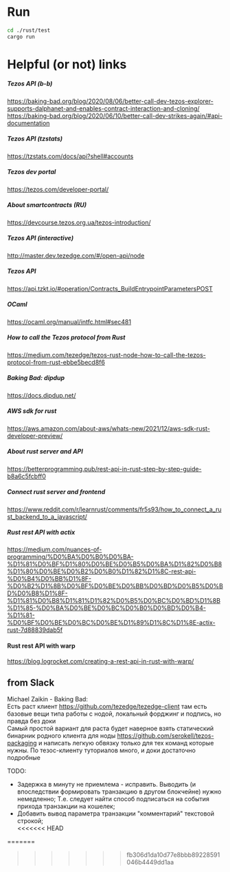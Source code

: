 ﻿# Run    
```bash  
cd ./rust/test  
cargo run  
```  
  
# Helpful (or not) links  
##### Tezos API (b-b)  
https://baking-bad.org/blog/2020/08/06/better-call-dev-tezos-explorer-supports-dalphanet-and-enables-contract-interaction-and-cloning/  
https://baking-bad.org/blog/2020/06/10/better-call-dev-strikes-again/#api-documentation  
##### Tezos API (tzstats)  
https://tzstats.com/docs/api?shell#accounts  
##### Tezos dev portal  
https://tezos.com/developer-portal/  
##### About smartcontracts (RU)  
https://devcourse.tezos.org.ua/tezos-introduction/  
##### Tezos API (interactive)  
http://master.dev.tezedge.com/#/open-api/node  
##### Tezos API  
https://api.tzkt.io/#operation/Contracts_BuildEntrypointParametersPOST  
##### OCaml  
https://ocaml.org/manual/intfc.html#sec481  
##### How to call the Tezos protocol from Rust  
https://medium.com/tezedge/tezos-rust-node-how-to-call-the-tezos-protocol-from-rust-ebbe5becd8f6  
##### Baking Bad: dipdup  
https://docs.dipdup.net/  
##### AWS sdk for rust  
https://aws.amazon.com/about-aws/whats-new/2021/12/aws-sdk-rust-developer-preview/  
##### About rust server and API  
https://betterprogramming.pub/rest-api-in-rust-step-by-step-guide-b8a6c5fcbff0  
##### Connect rust server and frontend  
https://www.reddit.com/r/learnrust/comments/fr5s93/how_to_connect_a_rust_backend_to_a_javascript/  
##### Rust rest API with actix  
https://medium.com/nuances-of-programming/%D0%BA%D0%B0%D0%BA-%D1%81%D0%BF%D1%80%D0%BE%D0%B5%D0%BA%D1%82%D0%B8%D1%80%D0%BE%D0%B2%D0%B0%D1%82%D1%8C-rest-api-%D0%B4%D0%BB%D1%8F-%D0%B2%D1%8B%D0%BF%D0%BE%D0%BB%D0%BD%D0%B5%D0%BD%D0%B8%D1%8F-%D1%81%D0%B8%D1%81%D1%82%D0%B5%D0%BC%D0%BD%D1%8B%D1%85-%D0%BA%D0%BE%D0%BC%D0%B0%D0%BD%D0%B4-%D1%81-%D0%BF%D0%BE%D0%BC%D0%BE%D1%89%D1%8C%D1%8E-actix-rust-7d88839dab5f  
#### Rust rest API with warp  
https://blog.logrocket.com/creating-a-rest-api-in-rust-with-warp/  
  
## from Slack    
Michael Zaikin - Baking Bad:  
Есть раст клиент https://github.com/tezedge/tezedge-client там есть базовые вещи типа работы с нодой, локальный форджинг и подпись, но правда без доки  
Самый простой вариант для раста будет наверное взять статический бинарник родного клиента для ноды https://github.com/serokell/tezos-packaging и написать легкую обвязку только для тех команд которые нужны.
По тезос-клиенту туториалов много, и доки достаточно подробные  
  
TODO:  
- Задержка в минуту не приемлема - исправить. Выводить (и впоследствии формировать транзакцию в другом блокчейне)
нужно немедленно; Т.е. следует найти способ подписаться на события прихода транзакции на кошелек;  
- Добавить вывод параметра транзакции "комментарий" текстовой строкой;  
<<<<<<< HEAD
  
=======
  
  
  
>>>>>>> fb306d1da10d77e8bbb89228591046b4449dd1aa
